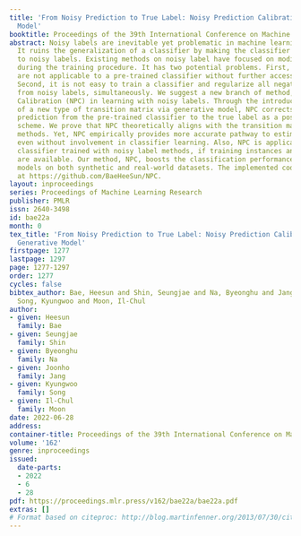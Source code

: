 ```yaml
---
title: 'From Noisy Prediction to True Label: Noisy Prediction Calibration via Generative
  Model'
booktitle: Proceedings of the 39th International Conference on Machine Learning
abstract: Noisy labels are inevitable yet problematic in machine learning society.
  It ruins the generalization of a classifier by making the classifier over-fitted
  to noisy labels. Existing methods on noisy label have focused on modifying the classifier
  during the training procedure. It has two potential problems. First, these methods
  are not applicable to a pre-trained classifier without further access to training.
  Second, it is not easy to train a classifier and regularize all negative effects
  from noisy labels, simultaneously. We suggest a new branch of method, Noisy Prediction
  Calibration (NPC) in learning with noisy labels. Through the introduction and estimation
  of a new type of transition matrix via generative model, NPC corrects the noisy
  prediction from the pre-trained classifier to the true label as a post-processing
  scheme. We prove that NPC theoretically aligns with the transition matrix based
  methods. Yet, NPC empirically provides more accurate pathway to estimate true label,
  even without involvement in classifier learning. Also, NPC is applicable to any
  classifier trained with noisy label methods, if training instances and its predictions
  are available. Our method, NPC, boosts the classification performances of all baseline
  models on both synthetic and real-world datasets. The implemented code is available
  at https://github.com/BaeHeeSun/NPC.
layout: inproceedings
series: Proceedings of Machine Learning Research
publisher: PMLR
issn: 2640-3498
id: bae22a
month: 0
tex_title: 'From Noisy Prediction to True Label: Noisy Prediction Calibration via
  Generative Model'
firstpage: 1277
lastpage: 1297
page: 1277-1297
order: 1277
cycles: false
bibtex_author: Bae, Heesun and Shin, Seungjae and Na, Byeonghu and Jang, Joonho and
  Song, Kyungwoo and Moon, Il-Chul
author:
- given: Heesun
  family: Bae
- given: Seungjae
  family: Shin
- given: Byeonghu
  family: Na
- given: Joonho
  family: Jang
- given: Kyungwoo
  family: Song
- given: Il-Chul
  family: Moon
date: 2022-06-28
address:
container-title: Proceedings of the 39th International Conference on Machine Learning
volume: '162'
genre: inproceedings
issued:
  date-parts:
  - 2022
  - 6
  - 28
pdf: https://proceedings.mlr.press/v162/bae22a/bae22a.pdf
extras: []
# Format based on citeproc: http://blog.martinfenner.org/2013/07/30/citeproc-yaml-for-bibliographies/
---
```

